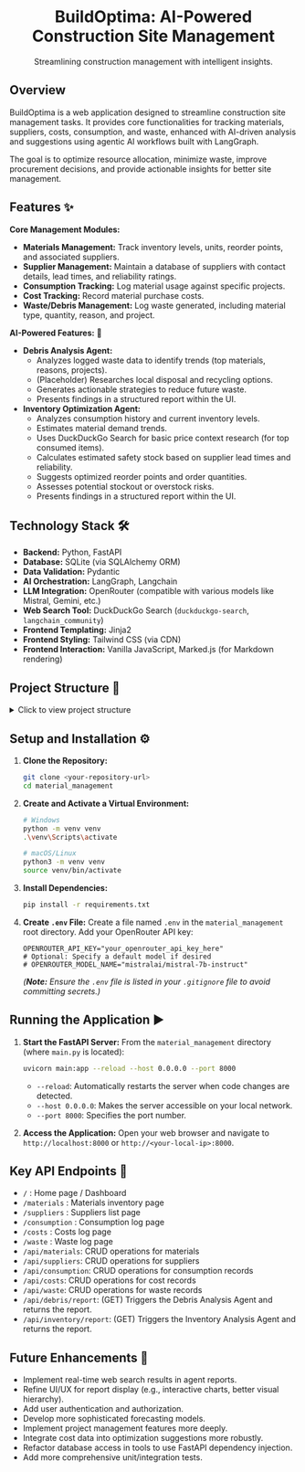 <p align="center">
  <h1 align="center">BuildOptima: AI-Powered Construction Site Management</h1>
  <p align="center">
    Streamlining construction management with intelligent insights.
  </p>
  </p>

## Overview

BuildOptima is a web application designed to streamline construction site management tasks. It provides core functionalities for tracking materials, suppliers, costs, consumption, and waste, enhanced with AI-driven analysis and suggestions using agentic AI workflows built with LangGraph.

The goal is to optimize resource allocation, minimize waste, improve procurement decisions, and provide actionable insights for better site management.

## Features ✨

**Core Management Modules:**

* **Materials Management:** Track inventory levels, units, reorder points, and associated suppliers.
* **Supplier Management:** Maintain a database of suppliers with contact details, lead times, and reliability ratings.
* **Consumption Tracking:** Log material usage against specific projects.
* **Cost Tracking:** Record material purchase costs.
* **Waste/Debris Management:** Log waste generated, including material type, quantity, reason, and project.

**AI-Powered Features:** 🧠

* **Debris Analysis Agent:**
    * Analyzes logged waste data to identify trends (top materials, reasons, projects).
    * (Placeholder) Researches local disposal and recycling options.
    * Generates actionable strategies to reduce future waste.
    * Presents findings in a structured report within the UI.
* **Inventory Optimization Agent:**
    * Analyzes consumption history and current inventory levels.
    * Estimates material demand trends.
    * Uses DuckDuckGo Search for basic price context research (for top consumed items).
    * Calculates estimated safety stock based on supplier lead times and reliability.
    * Suggests optimized reorder points and order quantities.
    * Assesses potential stockout or overstock risks.
    * Presents findings in a structured report within the UI.

## Technology Stack 🛠️

* **Backend:** Python, FastAPI
* **Database:** SQLite (via SQLAlchemy ORM)
* **Data Validation:** Pydantic
* **AI Orchestration:** LangGraph, Langchain
* **LLM Integration:** OpenRouter (compatible with various models like Mistral, Gemini, etc.)
* **Web Search Tool:** DuckDuckGo Search (`duckduckgo-search`, `langchain_community`)
* **Frontend Templating:** Jinja2
* **Frontend Styling:** Tailwind CSS (via CDN)
* **Frontend Interaction:** Vanilla JavaScript, Marked.js (for Markdown rendering)

## Project Structure 📁

<details>
<summary>Click to view project structure</summary>

material_management/├── agents/│   ├── init.py│   ├── debris_agent.py       # Logic for the waste analysis agent│   └── inventory_agent.py    # Logic for the inventory analysis agent├── static/│   └── styles.css            # Custom CSS (if any)├── templates/│   ├── base.html             # Base HTML template│   ├── consumption.html      # Consumption page│   ├── costs.html            # Costs page│   ├── index.html            # Home/Dashboard page│   ├── materials.html        # Materials/Inventory page + AI report display│   ├── suppliers.html        # Suppliers page│   └── waste.html            # Waste page + AI report display├── .env                      # Environment variables (API keys, etc. - NOT COMMITTED)├── crud.py                   # Database Create, Read, Update, Delete operations├── database.py               # SQLAlchemy setup and database session management├── main.py                   # FastAPI application, routes, API endpoints├── models.py                 # SQLAlchemy database models├── requirements.txt          # Python package dependencies├── schemas.py                # Pydantic data models for validation and serialization└── construction_materials.db # SQLite database file (created on first run)
</details>

## Setup and Installation ⚙️

1.  **Clone the Repository:**
    ```bash
    git clone <your-repository-url>
    cd material_management
    ```

2.  **Create and Activate a Virtual Environment:**
    ```bash
    # Windows
    python -m venv venv
    .\venv\Scripts\activate

    # macOS/Linux
    python3 -m venv venv
    source venv/bin/activate
    ```

3.  **Install Dependencies:**
    ```bash
    pip install -r requirements.txt
    ```

4.  **Create `.env` File:**
    Create a file named `.env` in the `material_management` root directory. Add your OpenRouter API key:
    ```dotenv
    OPENROUTER_API_KEY="your_openrouter_api_key_here"
    # Optional: Specify a default model if desired
    # OPENROUTER_MODEL_NAME="mistralai/mistral-7b-instruct"
    ```
    *(**Note:** Ensure the `.env` file is listed in your `.gitignore` file to avoid committing secrets.)*

## Running the Application ▶️

1.  **Start the FastAPI Server:**
    From the `material_management` directory (where `main.py` is located):
    ```bash
    uvicorn main:app --reload --host 0.0.0.0 --port 8000
    ```
    * `--reload`: Automatically restarts the server when code changes are detected.
    * `--host 0.0.0.0`: Makes the server accessible on your local network.
    * `--port 8000`: Specifies the port number.

2.  **Access the Application:**
    Open your web browser and navigate to `http://localhost:8000` or `http://<your-local-ip>:8000`.

## Key API Endpoints 🔌

* `/` : Home page / Dashboard
* `/materials` : Materials inventory page
* `/suppliers` : Suppliers list page
* `/consumption` : Consumption log page
* `/costs` : Costs log page
* `/waste` : Waste log page
* `/api/materials`: CRUD operations for materials
* `/api/suppliers`: CRUD operations for suppliers
* `/api/consumption`: CRUD operations for consumption records
* `/api/costs`: CRUD operations for cost records
* `/api/waste`: CRUD operations for waste records
* `/api/debris/report`: (GET) Triggers the Debris Analysis Agent and returns the report.
* `/api/inventory/report`: (GET) Triggers the Inventory Analysis Agent and returns the report.

## Future Enhancements 🚀

* Implement real-time web search results in agent reports.
* Refine UI/UX for report display (e.g., interactive charts, better visual hierarchy).
* Add user authentication and authorization.
* Develop more sophisticated forecasting models.
* Implement project management features more deeply.
* Integrate cost data into optimization suggestions more robustly.
* Refactor database access in tools to use FastAPI dependency injection.
* Add more comprehensive unit/integration tests.

